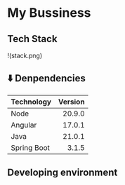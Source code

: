 # My Bussiness

## Tech Stack
!(stack.png)

## :arrow_down: Denpendencies

| Technology  | Version |
| ----------- | ------: |
| Node        |  20.9.0 |
| Angular     |  17.0.1 |
| Java        |  21.0.1 |
| Spring Boot |   3.1.5 |

## Developing environment
